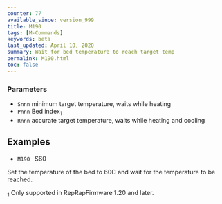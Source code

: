 ```yaml
---
counter: 77
available_since: version_999
title: M190
tags: [M-Commands] 
keywords: beta 
last_updated: April 10, 2020 
summary: Wait for bed temperature to reach target temp 
permalink: M190.html
toc: false 
---
```



### Parameters

* `Snnn` minimum target temperature, waits while heating
* `Pnnn` Bed index<sub>1</sub>
* `Rnnn` accurate target temperature, waits while heating and cooling

## Examples

* ` M190  ` S60

Set the temperature of the bed to 60C and wait for the temperature to be reached.

<sub>1</sub> Only supported in RepRapFirmware 1.20 and later.

